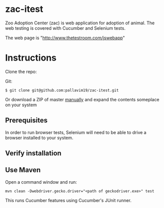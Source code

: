 # zac-itest

Zoo Adoption Center (zac) is web application for adoption of animal. The web testing is covered with Cucumber and Selenium tests.

The web page is "http://www.thetestroom.com/jswebapp"


# Instructions

Clone the repo:

Git:
```
$ git clone git@github.com:pallavim19/zac-itest.git
```

Or download a ZIP of master [manually](https://github.com/pallavim19/zac-itest.git) and expand the contents someplace on your system

## Prerequisites

In order to run browser tests, Selenium will need to be able to drive a browser
installed to your system.

## Verify installation

## Use Maven

Open a command window and run:

    mvn clean -Dwebdriver.gecko.driver="<path of geckodriver.exe>" test

This runs Cucumber features using Cucumber's JUnit runner. 

